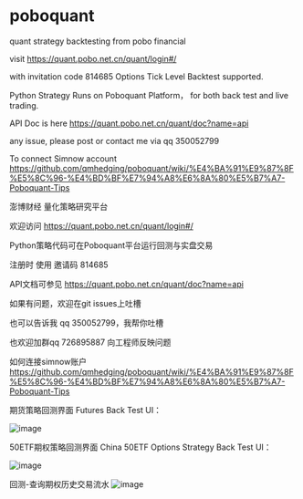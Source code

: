 # poboquant
quant strategy backtesting from pobo financial

visit https://quant.pobo.net.cn/quant/login#/

with invitation code 
814685
Options Tick Level Backtest supported.

Python Strategy Runs on Poboquant Platform， for both back test and live trading. 

API Doc is here https://quant.pobo.net.cn/quant/doc?name=api

any issue, please post or contact me via qq 350052799

To connect Simnow account https://github.com/qmhedging/poboquant/wiki/%E4%BA%91%E9%87%8F%E5%8C%96-%E4%BD%BF%E7%94%A8%E6%8A%80%E5%B7%A7-Poboquant-Tips

澎博财经 量化策略研究平台 

欢迎访问 https://quant.pobo.net.cn/quant/login#/

Python策略代码可在Poboquant平台运行回测与实盘交易

注册时 使用 邀请码 814685

API文档可参见 https://quant.pobo.net.cn/quant/doc?name=api

如果有问题，欢迎在git issues上吐槽 

也可以告诉我 qq 350052799，我帮你吐槽 

也欢迎加群qq 726895887 向工程师反映问题 

如何连接simnow账户 https://github.com/qmhedging/poboquant/wiki/%E4%BA%91%E9%87%8F%E5%8C%96-%E4%BD%BF%E7%94%A8%E6%8A%80%E5%B7%A7-Poboquant-Tips

期货策略回测界面 Futures Back Test UI：

![image](https://github.com/qmhedging/poboquant/blob/master/%E6%BE%8E%E5%8D%9A%E4%BA%91%E9%87%8F%E5%8C%96mag.jpg)

50ETF期权策略回测界面 China 50ETF Options Strategy Back Test UI：

![image](https://github.com/qmhedging/poboquant/blob/master/%E6%BE%8E%E5%8D%9A%E4%BA%91%E9%87%8F%E5%8C%96-%E6%9C%9F%E6%9D%83.jpg)

回测-查询期权历史交易流水
![image](https://github.com/qmhedging/poboquant/blob/master/poboquant.jpg)
